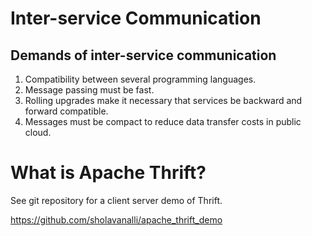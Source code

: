 # Inter-service Communication 

## Demands of inter-service communication 

1. Compatibility between several programming languages. 
2. Message passing must be fast. 
3. Rolling upgrades make it necessary that services be backward and forward compatible. 
4. Messages must be compact to reduce data transfer costs in public cloud. 

# What is Apache Thrift? 

See git repository for a client server demo of Thrift. 

https://github.com/sholavanalli/apache_thrift_demo 






